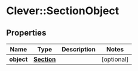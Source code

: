 # Clever::SectionObject

## Properties
Name | Type | Description | Notes
------------ | ------------- | ------------- | -------------
**object** | [**Section**](Section.md) |  | [optional] 

